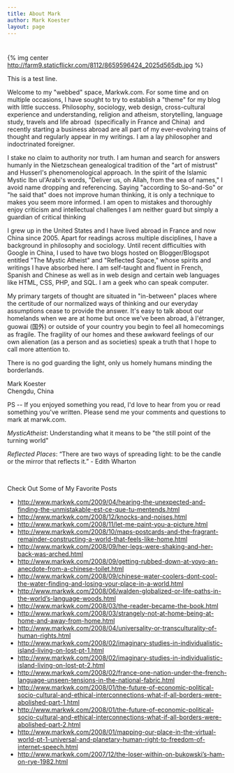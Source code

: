 ```yaml
---
title: About Mark
author: Mark Koester
layout: page
---
```

# 

{% img center http://farm9.staticflickr.com/8112/8659596424_2025d565db.jpg %}

This is a test line. 

Welcome to my "webbed" space, Markwk.com. For some time and on multiple occasions, I have sought to try to establish a "theme" for my blog with little success. Philosophy, sociology, web design, cross-cultural experience and understanding, religion and atheism, storytelling, language study, travels and life abroad  (specifically in France and China)  and recently starting a business abroad are all part of my ever-evolving trains of thought and regularly appear in my writings. I am a lay philosopher and indoctrinated foreigner.

I stake no claim to authority nor truth. I am human and search for answers humanly in the Nietzschean genealogical tradition of the "art of mistrust" and Husserl's phenomenological approach. In the spirit of the Islamic Mystic Ibn ul'Arabi's words, "Deliver us, oh Allah, from the sea of names," I avoid name dropping and referencing. Saying "according to So-and-So" or "he said that" does not improve human thinking, it is only a technique to makes you seem more informed. I am open to mistakes and thoroughly enjoy criticism and intellectual challenges I am neither guard but simply a guardian of critical thinking

I grew up in the United States and I have lived abroad in France and now China since 2005. Apart for readings across multiple disciplines, I have a background in philosophy and sociology. Until recent difficulties with Google in China, I used to have two blogs hosted on Blogger/Blogspot entitled "The Mystic Atheist" and "Reflected Space," whose spirits and writings I have absorbed here. I am self-taught and fluent in French, Spanish and Chinese as well as in web design and certain web languages like HTML, CSS, PHP, and SQL. I am a geek who can speak computer.

My primary targets of thought are situated in "in-between" places where the certitude of our normalized ways of thinking and our everyday assumptions cease to provide the answer. It's easy to talk about our homelands when we are at home but once we've been abroad, à l'étranger, guowai (国外) or outside of your country you begin to feel all homecomings as fragile. The fragility of our homes and these awkward feelings of our own alienation (as a person and as societies) speak a truth that I hope to call more attention to.

There is no god guarding the light, only us homely humans minding the borderlands.

Mark Koester  
Chengdu, China

PS -- If you enjoyed something you read, I'd love to hear from you or read something you've written. Please send me your comments and questions to mark at marwk.com.

*MysticAtheist*: Understanding what it means to be "the still point of the turning world"

*Reflected Places*: “There are two ways of spreading light: to be the candle or the mirror that reflects it.” - Edith Wharton

 

Check Out Some of My Favorite Posts

*   http://www.markwk.com/2009/04/hearing-the-unexpected-and-finding-the-unmistakable-est-ce-que-tu-mentends.html
*   http://www.markwk.com/2008/12/knocks-and-noises.html
*   http://www.markwk.com/2008/11/let-me-paint-you-a-picture.html
*   http://www.markwk.com/2008/10/maps-postcards-and-the-fragrant-remainder-constructing-a-world-that-feels-like-home.html
*   http://www.markwk.com/2008/09/her-legs-were-shaking-and-her-back-was-arched.html
*   http://www.markwk.com/2008/09/getting-rubbed-down-at-yoyo-an-anecdote-from-a-chinese-toilet.html
*   http://www.markwk.com/2008/09/chinese-water-coolers-dont-cool-the-water-finding-and-losing-your-place-in-a-world.html
*   http://www.markwk.com/2008/06/walden-globalized-or-life-paths-in-the-world’s-language-woods.html
*   http://www.markwk.com/2008/03/the-reader-became-the-book.html
*   http://www.markwk.com/2008/03/strangely-not-at-home-being-at-home-and-away-from-home.html
*   http://www.markwk.com/2008/04/universality-or-transculturality-of-human-rights.html
*   http://www.markwk.com/2008/02/imaginary-studies-in-individualistic-island-living-on-lost-pt-1.html
*   http://www.markwk.com/2008/02/imaginary-studies-in-individualistic-island-living-on-lost-pt-2.html
*   http://www.markwk.com/2008/02/france-one-nation-under-the-french-language-unseen-tensions-in-the-national-fabric.html
*   http://www.markwk.com/2008/01/the-future-of-economic-political-socio-cultural-and-ethical-interconnections-what-if-all-borders-were-abolished-part-1.html
*   http://www.markwk.com/2008/01/the-future-of-economic-political-socio-cultural-and-ethical-interconnections-what-if-all-borders-were-abolished-part-2.html
*   http://www.markwk.com/2008/01/mapping-our-place-in-the-virtual-world-pt-1-universal-and-planetary-human-right-to-freedom-of-internet-speech.html
*   http://www.markwk.com/2007/12/the-loser-within-on-bukowski’s-ham-on-rye-1982.html